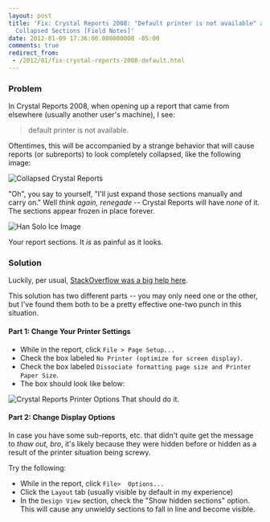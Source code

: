 ```yaml
---
layout: post
title: 'Fix: Crystal Reports 2008: "Default printer is not available" and/or Un-expandable
  Collapsed Sections [Field Notes]'
date: 2012-01-09 17:36:00.000000000 -05:00
comments: true
redirect_from: 
 - /2012/01/fix-crystal-reports-2008-default.html
---
```

### Problem
In Crystal Reports 2008, when opening up a report that came from elsewhere (usually another user's machine), I see: 
> default printer is not available.

Oftentimes, this will be accompanied by a strange behavior that will cause reports (or subreports) to look completely collapsed, like the following image:

![Collapsed Crystal Reports]({{site.post-images}}//CrystalReports_CollapsedSectionProblem.png)

"Oh", you say to yourself, "I'll just expand those sections manually and carry on." Well *think again, renegade* -- Crystal Reports will have *none* of it. The sections appear frozen in place forever.

![Han Solo Ice Image]({{site.post-images}}//han-solo-frozen-in-carbonite_2.jpg)

Your report sections. It *is* as painful as it looks.

### Solution
Luckily, per usual, [StackOverflow was a big help here][SO Link].

This solution has two different parts -- you may only need one or the other, but I've found them both to be a pretty effective one-two punch in this situation.

#### Part 1: Change Your Printer Settings
* While in the report, click `File > Page Setup...`
* Check the box labeled `No Printer (optimize for screen display)`.
* Check the box labeled `Dissociate formatting page size and Printer Paper Size`.
* The box should look like below:

![Crystal Reports Printer Options]({{site.post-images}}//CR-Page-Settings.png)
That should do it.

#### Part 2: Change Display Options
In case you have some sub-reports, etc. that didn't quite get the message to *thaw out, bro*, it's likely because they were hidden before or hidden as a result of the printer situation being screwy.

Try the following:

* While in the report, click `File>  Options...`
* Click the `Layout` tab (usually visible by default in my experience)
* In the `Design View` section, check the "Show hidden sections" option. This will cause any unwieldy sections to fall in line and become visible.

[SO Link]: http://stackoverflow.com/questions/8714797/crystal-reports-2008-sections-are-collapsed-and-i-cant-expand